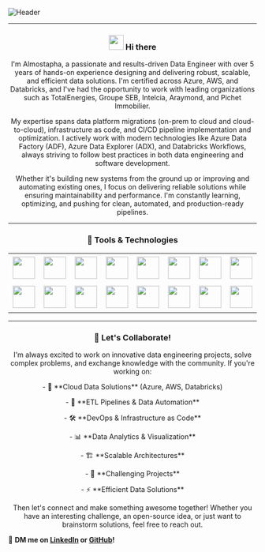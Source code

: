 ![Header](https://media.licdn.com/dms/image/v2/D4E16AQHqo4HR2UYFPg/profile-displaybackgroundimage-shrink_350_1400/B4EZZhxCPwHMAY-/0/1745396967167?e=1751500800&v=beta&t=pqP0rvSA6VYhJsYJ0OV5fI6-XR6rxGRNUGuHg1x342s) 
___
<h3 align="center"> <img src="https://raw.githubusercontent.com/MartinHeinz/MartinHeinz/master/wave.gif" width="30px"> Hi there </h3> 
<p align="center">I'm Almostapha, a passionate and results-driven Data Engineer with over 5 years of hands-on experience designing and delivering robust, scalable, and efficient data solutions. I'm certified across Azure, AWS, and Databricks, and I've had the opportunity to work with leading organizations such as TotalEnergies, Groupe SEB, Intelcia, Araymond, and Pichet Immobilier.</p>

<p align="center">My expertise spans data platform migrations (on-prem to cloud and cloud-to-cloud), infrastructure as code, and CI/CD pipeline implementation and optimization. I actively work with modern technologies like Azure Data Factory (ADF), Azure Data Explorer (ADX), and Databricks Workflows, always striving to follow best practices in both data engineering and software development.</p>

<p align="center">Whether it's building new systems from the ground up or improving and automating existing ones, I focus on delivering reliable solutions while ensuring maintainability and performance. I'm constantly learning, optimizing, and pushing for clean, automated, and production-ready pipelines.</p>

_____
<h3 align="center">🚀 Tools & Technologies</h3>

<table align="center">
  <tr>
    <td align="center" width="60" height="60"><img src="https://cdn.jsdelivr.net/gh/devicons/devicon/icons/scala/scala-original.svg" width="45"/></td>
    <td align="center" width="60" height="60"><img src="https://cdn.jsdelivr.net/gh/devicons/devicon/icons/kubernetes/kubernetes-plain.svg" width="45"/></td>
    <td align="center" width="60" height="60"><img src="https://upload.wikimedia.org/wikipedia/commons/f/f3/Apache_Spark_logo.svg" width="45"/></td>
    <td align="center" width="60" height="60"><img src="https://cdn.jsdelivr.net/gh/devicons/devicon/icons/githubactions/githubactions-original.svg" width="45"/></td>
    <td align="center" width="60" height="60"><img src="https://cdn.jsdelivr.net/gh/devicons/devicon/icons/docker/docker-original.svg" width="45"/></td>
    <td align="center" width="60" height="60"><img src="https://www.svgrepo.com/show/448266/aws.svg" width="45"/></td>
    <td align="center" width="60" height="60"><img src="https://cdn.jsdelivr.net/gh/devicons/devicon/icons/terraform/terraform-original.svg" width="45"/></td>
    <td align="center" width="60" height="60"><img src="https://cdn.jsdelivr.net/gh/devicons/devicon/icons/cplusplus/cplusplus-original.svg" width="45"/></td>
  </tr>
  <tr>
    <td align="center" width="60" height="60"><img src="https://www.svgrepo.com/show/341634/azure-pipelines.svg" width="45"/></td>
    <td align="center" width="60" height="60"><img src="https://cdn.jsdelivr.net/gh/devicons/devicon/icons/linux/linux-original.svg" width="45"/></td>
    <td align="center" width="60" height="60"><img src="https://cdn.jsdelivr.net/gh/devicons/devicon/icons/python/python-original.svg" width="45"/></td>
    <td align="center" width="60" height="60"><img src="https://cdn.jsdelivr.net/gh/devicons/devicon/icons/azure/azure-original.svg" width="45"/></td>
    <td align="center" width="60" height="60"><img src="https://www.svgrepo.com/show/448245/oracle.svg" width="45"/></td>
    <td align="center" width="60" height="60"><img src="https://www.svgrepo.com/show/330261/databricks.svg" width="45"/></td>
    <td align="center" width="60" height="60"><img src="https://www.svgrepo.com/show/512317/github-142.svg" width="45"/></td>
    <td align="center" width="60" height="60"><img src="https://www.svgrepo.com/show/353380/airflow.svg" width="45"/></td>
  </tr>
</table>

___
<h3 align="center">🤝 Let's Collaborate!</h3>
<p align="center">I'm always excited to work on innovative data engineering projects, solve complex problems, and exchange knowledge with the community. If you're working on:</p>
<p align="center">- 🚀 **Cloud Data Solutions** (Azure, AWS, Databricks)</p>
<p align="center">- 🔄 **ETL Pipelines & Data Automation**</p>
<p align="center">- 🛠 **DevOps & Infrastructure as Code**</p>
<p align="center">- 📊 **Data Analytics & Visualization**</p>
<p align="center">- 🏗 **Scalable Architectures**</p>
<p align="center">- 🎯 **Challenging Projects**</p>
<p align="center">- ⚡ **Efficient Data Solutions**</p>

<p align="center">Then let's connect and make something awesome together! Whether you have an interesting challenge, an open-source idea, or just want to brainstorm solutions, feel free to reach out.</p>

📩 **DM me on [LinkedIn](https://www.linkedin.com/in/almostapha-a-aloui-369069147/) or [GitHub](https://github.com/AAAloui)!**
<!--
Upcoming sections :

- 🔭 I’m currently working on ...
- 🌱 I’m currently learning ...
- 👯 I’m looking to collaborate on ...
- 🤔 I’m looking for help with ...
- 💬 Ask me about ...
- ⚡ Fun fact: ...
-->
